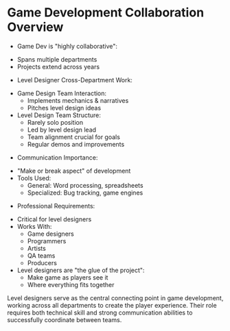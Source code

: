 # Game Development Collaboration Overview

* Game Dev is "highly collaborative":
 - Spans multiple departments
 - Projects extend across years

* Level Designer Cross-Department Work:
 - Game Design Team Interaction:
   * Implements mechanics & narratives
   * Pitches level design ideas
 - Level Design Team Structure:
   * Rarely solo position
   * Led by level design lead
   * Team alignment crucial for goals
   * Regular demos and improvements

* Communication Importance:
 - "Make or break aspect" of development
 - Tools Used:
   * General: Word processing, spreadsheets
   * Specialized: Bug tracking, game engines

* Professional Requirements:
 - Critical for level designers
 - Works With:
   * Game designers
   * Programmers
   * Artists
   * QA teams
   * Producers
 - Level designers are "the glue of the project":
   * Make game as players see it
   * Where everything fits together

Level designers serve as the central connecting point in game development, working across all departments to create the player experience. Their role requires both technical skill and strong communication abilities to successfully coordinate between teams.